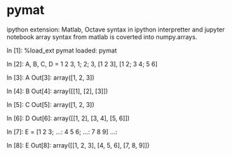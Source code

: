 # pymat
ipython extension: Matlab, Octave syntax in ipython interpretter and jupyter notebook
array syntax from matlab is coverted into numpy.arrays.


In [1]: %load_ext pymat
loaded: pymat

In [2]: A, B, C, D = 1 2 3, 1; 2; 3, [1 2 3], [1 2; 3 4; 5 6]

In [3]: A
Out[3]: array([1, 2, 3])

In [4]: B
Out[4]:
array([[1],
       [2],
       [3]])

In [5]: C
Out[5]: array([1, 2, 3])

In [6]: D
Out[6]:
array([[1, 2],
       [3, 4],
       [5, 6]])
       
In [7]: E = [1 2 3;
   ...: 4 5 6;
   ...: 7 8 9]
   ...:

In [8]: E
Out[8]:
array([[1, 2, 3],
       [4, 5, 6],
       [7, 8, 9]])
